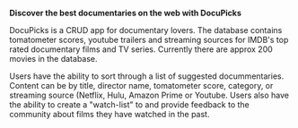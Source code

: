
**Discover the best documentaries on the web with DocuPicks**  

DocuPicks is a CRUD app for documentary lovers. The database contains tomatometer scores, youtube trailers and streaming sources for IMDB's top rated documentary films and TV series. Currently there are approx 200 movies in the database.

Users have the ability to sort through a list of suggested docummentaries. Content can be  by  title, director name, tomatometer score, category, or streaming source (Netflix, Hulu, Amazon Prime or Youtube. Users also have the ability to create a "watch-list" to and provide feedback to the community about films they have watched in the past. 


